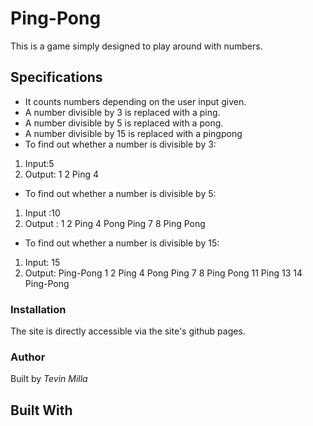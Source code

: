 # Ping-Pong
This is a game simply designed to play around with numbers.
## Specifications
* It counts numbers depending on the user input given.
* A number divisible by 3 is replaced with a ping.
* A number divisible by 5 is replaced with a pong.
* A number divisible by 15 is replaced with a pingpong
* To find out whether a number is divisible by 3:
1. Input:5
2.  Output: 
1
2
Ping
4
   * To find out whether a number is divisible by 5:
1. Input :10
2. Output : 
1
2
Ping
4
Pong
Ping
7
8
Ping
Pong
* To find out whether a number is divisible by 15:
1. Input: 15
2. Output: Ping-Pong
1
2
Ping
4
Pong
Ping
7
8
Ping
Pong
11
Ping
13
14
Ping-Pong
### Installation
The site is directly accessible via the site's github pages.
### Author
Built by <em>Tevin Milla</em>
## Built With
* Html
* Css
* Java Script
## License
This is a Moringa project under the MIT license. Copying of It's Web design is subject to violation.
## Acknowledgement
I thank Moringa School for enabling me to sharpen my coding skills each day.
